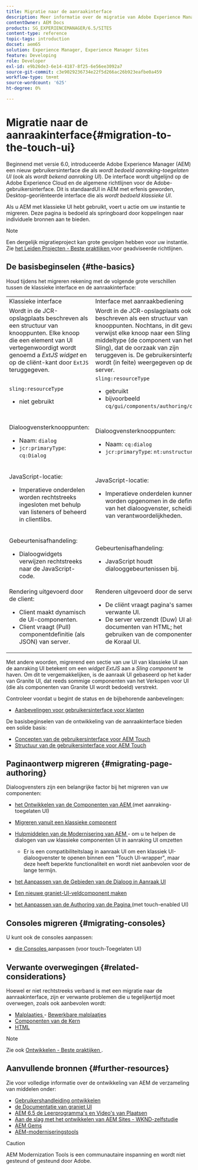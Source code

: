 ```yaml
---
title: Migratie naar de aanraakinterface
description: Meer informatie over de migratie van Adobe Experience Manager naar de Touch-gebruikersinterface en over de gevolgen hiervan voor u.
contentOwner: AEM Docs
products: SG_EXPERIENCEMANAGER/6.5/SITES
content-type: reference
topic-tags: introduction
docset: aem65
solution: Experience Manager, Experience Manager Sites
feature: Developing
role: Developer
exl-id: e9b26de3-6e14-4187-8f25-6e56ee3092a7
source-git-commit: c3e9029236734e22f5d266ac26b923eafbe0a459
workflow-type: tm+mt
source-wordcount: '625'
ht-degree: 0%

---
```


# Migratie naar de aanraakinterface{#migration-to-the-touch-ui}

Beginnend met versie 6.0, introduceerde Adobe Experience Manager (AEM) een nieuw gebruikersinterface die als *wordt bedoeld aanraking-toegelaten UI* (ook als *wordt bekend aanraking UI*). De interface wordt uitgelijnd op de Adobe Experience Cloud en de algemene richtlijnen voor de Adobe-gebruikersinterface. Dit is standaardUI in AEM met erfenis geworden, Desktop-georiënteerde interface die als *wordt bedoeld klassieke UI*.

Als u AEM met klassieke UI hebt gebruikt, voert u actie om uw instantie te migreren. Deze pagina is bedoeld als springboard door koppelingen naar individuele bronnen aan te bieden.

>[!NOTE]
>
>Een dergelijk migratieproject kan grote gevolgen hebben voor uw instantie. Zie [ het Leiden Projecten - Beste praktijken ](/help/managing/best-practices.md) voor geadviseerde richtlijnen.

## De basisbeginselen {#the-basics}

Houd tijdens het migreren rekening met de volgende grote verschillen tussen de klassieke interface en de aanraakinterface:

<table>
 <tbody>
  <tr>
   <td>Klassieke interface</td>
   <td>Interface met aanraakbediening</td>
  </tr>
  <tr>
   <td>Wordt in de JCR-opslagplaats beschreven als een structuur van knooppunten. Elke knoop die een element van UI vertegenwoordigt wordt genoemd a <em> ExtJS widget </em> en op de cliënt-kant door <code>ExtJS</code> teruggegeven.</td>
   <td>Wordt in de JCR-opslagplaats ook beschreven als een structuur van knooppunten. Nochtans, in dit geval, verwijst elke knoop naar een Sling middeltype (de component van het Sling), dat de oorzaak van zijn teruggeven is. De gebruikersinterface wordt (in feite) weergegeven op de server.</td>
  </tr>
  <tr>
   <td><p><code>sling:resourceType</code></p>
    <ul>
     <li>niet gebruikt</li>
    </ul> </td>
   <td><code>sling:resourceType</code>
    <ul>
     <li>gebruikt</li>
     <li>bijvoorbeeld <br /> <code>cq/gui/components/authoring/dialog</code><br /> </li>
    </ul> </td>
  </tr>
  <tr>
   <td><p>Dialoogvensterknooppunten:</p>
    <ul>
     <li>Naam: <code>dialog</code></li>
     <li><code>jcr:primaryType</code>: <code>cq:Dialog</code></li>
    </ul> </td>
   <td><p>Dialoogvensterknooppunten:</p>
    <ul>
     <li>Naam: <code>cq:dialog</code></li>
     <li><code>jcr:primaryType</code>: <code>nt:unstructured</code></li>
    </ul> </td>
  </tr>
  <tr>
   <td><p>JavaScript-locatie:</p>
    <ul>
     <li>Imperatieve onderdelen worden rechtstreeks ingesloten met behulp van listeners of beheerd in clientlibs.</li>
    </ul> </td>
   <td><p>JavaScript-locatie:</p>
    <ul>
     <li>Imperatieve onderdelen kunnen niet worden opgenomen in de definitie van het dialoogvenster, scheiding van verantwoordelijkheden.</li>
    </ul> </td>
  </tr>
  <tr>
   <td><p>Gebeurtenisafhandeling:</p>
    <ul>
     <li>Dialoogwidgets verwijzen rechtstreeks naar de JavaScript-code.</li>
    </ul> </td>
   <td><p>Gebeurtenisafhandeling:</p>
    <ul>
     <li>JavaScript houdt dialooggebeurtenissen bij.</li>
    </ul> </td>
  </tr>
  <tr>
   <td>Rendering uitgevoerd door de client:
    <ul>
     <li>Client maakt dynamisch de UI-componenten.</li>
     <li>Client vraagt (Pull) componentdefinitie (als JSON) van server.</li>
    </ul> </td>
   <td>Renderen uitgevoerd door de server:
    <ul>
     <li>De cliënt vraagt pagina's samen met verwante UI.</li>
     <li>De server verzendt (Duw) UI als documenten van HTML; het gebruiken van de componenten van de Koraal UI.<br /> </li>
    </ul> </td>
  </tr>
 </tbody>
</table>

Met andere woorden, migrerend een sectie van uw UI van klassieke UI aan de aanraking UI betekent om een *widget ExtJS* aan a *Sling component* te haven. Om dit te vergemakkelijken, is de aanraak UI gebaseerd op het kader van Granite UI, dat reeds sommige componenten van het Verkopen voor UI (die als componenten van Granite UI wordt bedoeld) verstrekt.

Controleer voordat u begint de status en de bijbehorende aanbevelingen:

* [Aanbevelingen voor gebruikersinterface voor klanten](/help/sites-deploying/ui-recommendations.md)

De basisbeginselen van de ontwikkeling van de aanraakinterface bieden een solide basis:

* [Concepten van de gebruikersinterface voor AEM Touch](/help/sites-developing/touch-ui-concepts.md)
* [Structuur van de gebruikersinterface voor AEM Touch](/help/sites-developing/touch-ui-structure.md)

## Paginaontwerp migreren {#migrating-page-authoring}

Dialoogvensters zijn een belangrijke factor bij het migreren van uw componenten:

* [ het Ontwikkelen van de Componenten van AEM ](/help/sites-developing/developing-components.md) (met aanraking-toegelaten UI)
* [Migreren vanuit een klassieke component](/help/sites-developing/developing-components.md#migrating-from-a-classic-component)
* [ Hulpmiddelen van de Modernisering van AEM ](/help/sites-developing/modernization-tools.md) - om u te helpen de dialogen van uw klassieke componenten UI in aanraking UI omzetten

   * Er is een compatibiliteitslaag in aanraak UI om een klassiek UI-dialoogvenster te openen binnen een &quot;Touch UI-wrapper&quot;, maar deze heeft beperkte functionaliteit en wordt niet aanbevolen voor de lange termijn.

* [ het Aanpassen van de Gebieden van de Dialoog in Aanraak UI ](https://helpx.adobe.com/experience-manager/kt/eseminars/gems/aem-customizing-dialog-fields-in-touch-ui.html)
* [Een nieuwe graniet-UI-veldcomponent maken](/help/sites-developing/granite-ui-component.md)
* [ het Aanpassen van de Authoring van de Pagina ](/help/sites-developing/customizing-page-authoring-touch.md) (met touch-enabled UI)

## Consoles migreren {#migrating-consoles}

U kunt ook de consoles aanpassen:

* [ die Consoles ](/help/sites-developing/customizing-consoles-touch.md) aanpassen (voor touch-Toegelaten UI)

## Verwante overwegingen {#related-considerations}

Hoewel er niet rechtstreeks verband is met een migratie naar de aanraakinterface, zijn er verwante problemen die u tegelijkertijd moet overwegen, zoals ook aanbevolen wordt:

* [ Malplaatjes ](/help/sites-developing/templates.md) - [ Bewerkbare malplaatjes ](/help/sites-developing/page-templates-editable.md)
* [ Componenten van de Kern ](https://experienceleague.adobe.com/docs/experience-manager-core-components/using/introduction.html)
* [ HTML ](https://experienceleague.adobe.com/docs/experience-manager-htl/content/overview.html)

>[!NOTE]
>
>Zie ook [ Ontwikkelen - Beste praktijken ](/help/sites-developing/best-practices.md).

## Aanvullende bronnen {#further-resources}

Zie voor volledige informatie over de ontwikkeling van AEM de verzameling van middelen onder:

* [Gebruikershandleiding ontwikkelen](/help/sites-developing/getting-started.md)
* [ de Documentatie van graniet UI ](https://developer.adobe.com/experience-manager/reference-materials/6-5/granite-ui/api/jcr_root/libs/granite/ui/index.html)
* [ AEM 6.5 de Leerprogramma&#39;s en Video&#39;s van Plaatsen ](https://experienceleague.adobe.com/docs/experience-manager-learn/sites/overview.html)
* [Aan de slag met het ontwikkelen van AEM Sites - WKND-zelfstudie](/help/sites-developing/getting-started.md)
* [ AEM Gems ](https://experienceleague.adobe.com/docs/events/experience-manager-gems-recordings/overview.html)
* [AEM-moderniseringstools](https://opensource.adobe.com/aem-modernize-tools/)

>[!CAUTION]
>
>AEM Modernization Tools is een communautaire inspanning en wordt niet gesteund of gesteund door Adobe.
